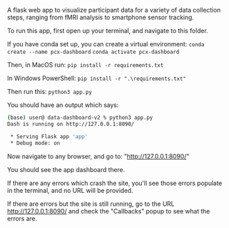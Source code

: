 A flask web app to visualize participant data for a variety of data collection steps, ranging from fMRI analysis to smartphone sensor tracking.

To run this app, first open up your terminal, and navigate to this folder. 

If you have conda set up, you can create a virtual environment:
`conda create --name pcx-dashboard` 
`conda activate pcx-dashboard` 

Then, in MacOS run:
`pip install -r requirements.txt`

In Windows PowerShell:
`pip install -r ".\requirements.txt"`



Then run this:
`python3 app.py`

You should have an output which says: 
```bash
(base) user@ data-dashboard-v2 % python3 app.py
Dash is running on http://127.0.0.1:8090/

 * Serving Flask app 'app'
 * Debug mode: on
```

Now navigate to any browser, and go to: "http://127.0.0.1:8090/"

You should see the app dashboard there. 

If there are any errors which crash the site, you'll see those errors populate in the terminal, and no URL will be provided.

If there are errors but the site is still running, go to the URL http://127.0.0.1:8090/ and check the "Callbacks" popup to see what the errors are. 